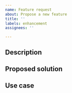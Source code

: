 ```yaml
---
name: Feature request
about: Propose a new feature
title: ''
labels: enhancement
assignees: ''

---
```


<!-- if this is a question, consider using the discussion section of this repo -->

## Description
<!-- A clear and concise description of what feature you are proposing -->

## Proposed solution
<!-- Optionally a suggested implementation -->

## Use case
<!-- What is the motivation? What workarounds have you used? -->
